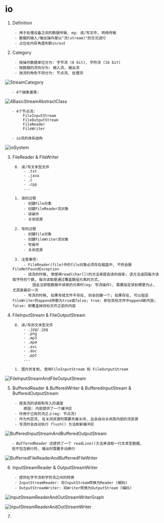 # io


1. Definition

        - 用于处理设备之间的数据传输, eg: 读/写文件, 网络传输
        - 数据的输入/输出操作是以"流(stream)"的方式进行
        - 占位在内存角度判断in/out


2. Category

        - 按操作数据单位分为: 字节流 (8 bit), 字符流 (16 bit)
        - 按数据的流向分为: 输入流, 输出流
        - 按流的角色不同分为: 节点流, 处理流 
![StreamCategory](imagePool/StreamCategory.png)

       - 4个抽象基类: 
![4BasicStreamAbstractClass](imagePool/4BasicStreamAbstractClass.png)

       - 4个节点流:
            FileInputStream
            FileOutputStream
            FileReader
            FileWriter
            
       - io流的体系结构
![ioSystem](imagePool/ioSystem.png)


3. FileReader & FileWriter 
    
        0. 读/写文本型文件
            - .txt
            - .java
            - .c
            - .cpp
            ...

        1. 读的过程
            - 创建File对象
            - 创建FileReader流对象
            - 读操作
            - 关闭资源
            
        2. 写的过程
            - 创建File对象
            - 创建FileWriter流对象
            - 写操作
            - 关闭资源
            
        3. 注意事项:
            - FileReader(file)中的file对象必须存在磁盘中, 不然会报FileNotFoundException
            - 读流的时候, 常使用read(char[])的方法来提高读的效率; 该方法返回每次读取字符的个数, 每次读取是通过覆盖数组元素的方式,
                因此当获取数据中读取的元素时(eg: 写流操作), 需要指定读到哪里为止, 尤其是最后一次
            - 写流的时候, 如果写成文件不存在, 则会创建一个; 如果存在, 可以指定FileWriter的append参数为true或false; true: 即在目标文件中append新内容; false: 即覆盖掉目标文件之前的内容
            

4. FileInputStream & FileOutputStream 

        0. 读/写非文本型文件
            - .jpg/.jpg
            - .png
            - .mp3
            - .mp4
            - .avi
            - .doc
            - .ppt
            ...
            
        1. 图片的复制, 使用FileInputStream 和 FileOutputStream
![FileInputStreamAndFileOutputStream](imagePool/FileInputStreamAndFileOutputStream.png)



5. BufferedReader & BufferedWriter & BufferedInputStream & BufferedOutputStream

        - 提高流的读取和写入的速度
            原因: 内部提供了一个缓冲区
        - 作用于已有的流之上(eg: 节点流)
        - 作为外层流, 在关闭资源时需要先被关闭, 且会自动关闭其内部的流资源
        - 写流时会自动执行 flush() 方法刷新缓冲区
![BufferedInputStreamAndBufferedOutputStream](imagePool/BufferedInputStreamAndBufferedOutputStream.png)

       - BufferedReader 还提供了一个 readLine()方法来读取一行文本型数据,
       但不包含换行符, 输出时需要手动换行

![BufferredFileReaderAndBufferredFileWriter](imagePool/BufferredFileReaderAndBufferredFileWriter.png)



6. InputStreamReader & OutputStreamWriter

        - 提供在字节流和字符流之间的转换
        - InputStreamReader: 将InputStream转换为Reader (解码)
        - OutputStreamWriter: 将Writer转换为OutputStream (编码)
![InputStreamReaderAndOutStreamWriterGraph](imagePool/InputStreamReaderAndOutStreamWriterGraph.png)

![InputStreamReaderAndOutStreamWriter](imagePool/InputStreamReaderAndOutStreamWriter.png)


7. 
        
